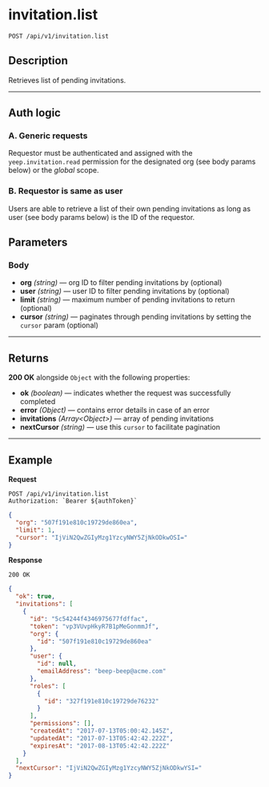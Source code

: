 # invitation.list

`POST /api/v1/invitation.list`

## Description

Retrieves list of pending invitations.

---

## Auth logic

### A. Generic requests

Requestor must be authenticated and assigned with the `yeep.invitation.read` permission for the designated org (see body params below) or the _global_ scope.

### B. Requestor is same as user

Users are able to retrieve a list of their own pending invitations as long as user (see body params below) is the ID of the requestor.

## Parameters

### Body

- **org** _(string)_ — org ID to filter pending invitations by (optional)
- **user** _(string)_ — user ID to filter pending invitations by (optional)
- **limit** _(string)_ — maximum number of pending invitations to return (optional)
- **cursor** _(string)_ — paginates through pending invitations by setting the `cursor` param (optional)

---

## Returns

**200 OK** alongside `Object` with the following properties:

- **ok** _(boolean)_ — indicates whether the request was successfully completed
- **error** _(Object)_ — contains error details in case of an error
- **invitations** _(Array\<Object>)_ — array of pending invitations
- **nextCursor** _(string)_ — use this `cursor` to facilitate pagination

---

## Example

**Request**

```
POST /api/v1/invitation.list
Authorization: `Bearer ${authToken}`
```

```json
{
  "org": "507f191e810c19729de860ea",
  "limit": 1,
  "cursor": "IjViN2QwZGIyMzg1YzcyNWY5ZjNkODkwOSI="
}
```

**Response**

`200 OK`

```json
{
  "ok": true,
  "invitations": [
    {
      "id": "5c54244f4346975677fdffac",
      "token": "vp3VUvpHkyR7B1pMeGonmmJf",
      "org": {
        "id": "507f191e810c19729de860ea"
      },
      "user": {
        "id": null,
        "emailAddress": "beep-beep@acme.com"
      },
      "roles": [
        {
          "id": "327f191e810c19729de76232"
        }
      ],
      "permissions": [],
      "createdAt": "2017-07-13T05:00:42.145Z",
      "updatedAt": "2017-07-13T05:42:42.222Z",
      "expiresAt": "2017-08-13T05:42:42.222Z"
    }
  ],
  "nextCursor": "IjViN2QwZGIyMzg1YzcyNWY5ZjNkODkwYSI="
}
```
